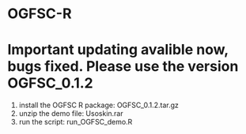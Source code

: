 # OGFSC-R
# Important updating avalible now, bugs fixed. Please use the version OGFSC_0.1.2
1. install the OGFSC R package: OGFSC_0.1.2.tar.gz
2. unzip the demo file: Usoskin.rar
3. run the script: run_OGFSC_demo.R
